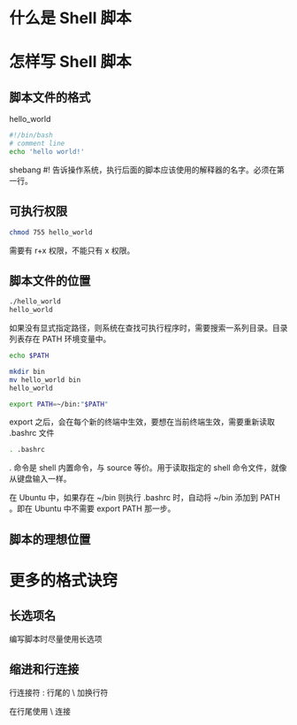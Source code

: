 # 什么是 Shell 脚本
# 怎样写 Shell 脚本

## 脚本文件的格式

hello_world
```bash
#!/bin/bash
# comment line
echo 'hello world!'
```

shebang #! 告诉操作系统，执行后面的脚本应该使用的解释器的名字。必须在第一行。

## 可执行权限

```bash
chmod 755 hello_world
```

需要有 r+x 权限，不能只有 x 权限。

## 脚本文件的位置

```bash
./hello_world
hello_world
```

如果没有显式指定路径，则系统在查找可执行程序时，需要搜索一系列目录。目录列表存在 PATH 环境变量中。

```bash
echo $PATH
```

```bash
mkdir bin
mv hello_world bin
hello_world
```

```bash
export PATH=~/bin:"$PATH"
```

export 之后，会在每个新的终端中生效，要想在当前终端生效，需要重新读取 .bashrc 文件
```bash
. .bashrc
```

. 命令是 shell 内置命令，与 source 等价。用于读取指定的 shell 命令文件，就像从键盘输入一样。


在 Ubuntu 中，如果存在 ~/bin 则执行 .bashrc 时，自动将 ~/bin 添加到 PATH 。即在 Ubuntu 中不需要 export PATH 那一步。


## 脚本的理想位置

# 更多的格式诀窍

## 长选项名

编写脚本时尽量使用长选项

## 缩进和行连接

行连接符
: 行尾的 \ 加换行符

在行尾使用 \ 连接